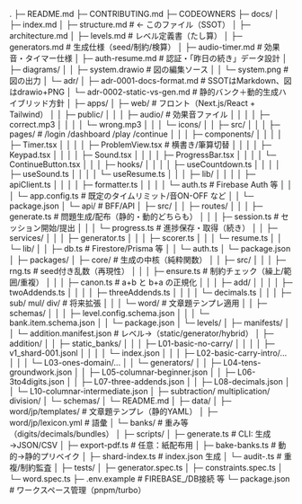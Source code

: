 .
├─ README.md
├─ CONTRIBUTING.md
├─ CODEOWNERS
├─ docs/
│ ├─ index.md
│ ├─ structure.md # ← このファイル（SSOT）
│ ├─ architecture.md
│ ├─ levels.md # レベル定義書（たし算）
│ ├─ generators.md # 生成仕様（seed/制約/検算）
│ ├─ audio-timer.md # 効果音・タイマー仕様
│ ├─ auth-resume.md # 認証・「昨日の続き」データ設計
│ ├─ diagrams/
│ │ ├─ system.drawio # 図の編集ソース
│ │ └─ system.png # 図の出力
│ └─ adr/
│ ├─ adr-0001-docs-format.md # SSOTはMarkdown、図はdrawio+PNG
│ └─ adr-0002-static-vs-gen.md # 静的バンク＋動的生成ハイブリッド方針
│
├─ apps/
│ ├─ web/ # フロント（Next.js/React + Tailwind）
│ │ ├─ public/
│ │ │ ├─ audio/ # 効果音ファイル
│ │ │ │ ├─ correct.mp3
│ │ │ │ └─ wrong.mp3
│ │ │ └─ icons/
│ │ ├─ src/
│ │ │ ├─ pages/ # /login /dashboard /play /continue
│ │ │ ├─ components/
│ │ │ │ ├─ Timer.tsx
│ │ │ │ ├─ ProblemView.tsx # 横書き/筆算切替
│ │ │ │ ├─ Keypad.tsx
│ │ │ │ ├─ Sound.tsx
│ │ │ │ ├─ ProgressBar.tsx
│ │ │ │ └─ ContinueButton.tsx
│ │ │ ├─ hooks/
│ │ │ │ ├─ useCountdown.ts
│ │ │ │ ├─ useSound.ts
│ │ │ │ └─ useResume.ts
│ │ │ ├─ lib/
│ │ │ │ ├─ apiClient.ts
│ │ │ │ ├─ formatter.ts
│ │ │ │ └─ auth.ts # Firebase Auth 等
│ │ │ └─ app.config.ts # 既定のタイムリミット/音ON-OFF など
│ │ └─ package.json
│ └─ api/ # BFF/API
│ ├─ src/
│ │ ├─ routes/
│ │ │ ├─ generate.ts # 問題生成/配布（静的・動的どちらも）
│ │ │ ├─ session.ts # セッション開始/提出
│ │ │ └─ progress.ts # 進捗保存・取得（続き）
│ │ ├─ services/
│ │ │ ├─ generator.ts
│ │ │ ├─ scorer.ts
│ │ │ └─ resume.ts
│ │ └─ lib/
│ │ ├─ db.ts # Firestore/Prisma 等
│ │ └─ auth.ts
│ └─ package.json
│
├─ packages/
│ ├─ core/ # 生成の中核（純粋関数）
│ │ ├─ src/
│ │ │ ├─ rng.ts # seed付き乱数（再現性）
│ │ │ ├─ ensure.ts # 制約チェック（繰上/範囲/重複）
│ │ │ ├─ canon.ts # a+b と b+a の正規化
│ │ │ ├─ add/
│ │ │ │ ├─ twoAddends.ts
│ │ │ │ ├─ threeAddends.ts
│ │ │ │ └─ decimals.ts
│ │ │ ├─ sub/ mul/ div/ # 将来拡張
│ │ │ └─ word/ # 文章題テンプレ適用
│ │ ├─ schemas/
│ │ │ ├─ level.config.schema.json
│ │ │ └─ bank.item.schema.json
│ │ └─ package.json
│ └─ levels/
│ ├─ manifests/
│ │ └─ addition.manifest.json # レベル→（static/generator/hybrid）
│ ├─ addition/
│ │ ├─ static_banks/
│ │ │ ├─ L01-basic-no-carry/
│ │ │ │ ├─ v1_shard-001.jsonl
│ │ │ │ └─ index.json
│ │ │ ├─ L02-basic-carry-intro/...
│ │ │ └─ L03-ones-domain/...
│ │ └─ generators/
│ │ ├─ L04-tens-groundwork.json
│ │ ├─ L05-columnar-beginner.json
│ │ ├─ L06-3to4digits.json
│ │ ├─ L07-three-addends.json
│ │ ├─ L08-decimals.json
│ │ └─ L10-columnar-intermediate.json
│ ├─ subtraction/ multiplication/ division/
│ └─ schemas/
│ └─ README.md
│
├─ data/
│ ├─ word/jp/templates/ # 文章題テンプレ（静的YAML）
│ ├─ word/jp/lexicon.yml # 語彙
│ └─ banks/ # 重み等（digits/decimals/bundles）
│
├─ scripts/
│ ├─ generate.ts # CLI: 生成→JSON/CSV
│ ├─ export-pdf.ts # 任意：紙配布用
│ ├─ bake-banks.ts # 動的→静的プリベイク
│ ├─ shard-index.ts # index.json 生成
│ └─ audit-.ts # 重複/制約監査
│
├─ tests/
│ ├─ generator.spec.ts
│ ├─ constraints.spec.ts
│ └─ word.spec.ts
├─ .env.example # FIREBASE_/DB接続 等
└─ package.json # ワークスペース管理（pnpm/turbo）
